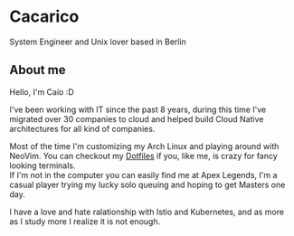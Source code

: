 # Cacarico

System Engineer and Unix lover based in Berlin

## About me

Hello, I'm Caio :D 

I've been working with IT since the past 8 years, during this time I've migrated over 30 companies to cloud and helped build Cloud Native architectures for all kind of companies.

Most of the time I'm customizing my Arch Linux and playing around with NeoVim. You can checkout my [Dotfiles](https://github.com/cacarico/dotfiles) if you, like me, is crazy for fancy looking terminals.  
If I'm not in the computer you can easily find me at Apex Legends, I'm a casual player trying my lucky solo queuing and hoping to get Masters one day.

I have a love and hate ralationship with Istio and Kubernetes, and as more as I study more I realize it is not enough.
